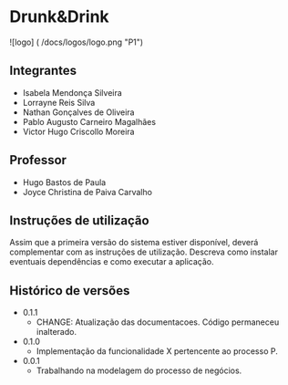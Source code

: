 # Drunk&Drink

![logo] ( /docs/logos/logo.png "P1")

## Integrantes

* Isabela Mendonça Silveira 
* Lorrayne Reis Silva
* Nathan Gonçalves de Oliveira
* Pablo Augusto Carneiro Magalhães
* Victor Hugo Criscollo Moreira

## Professor

* Hugo Bastos de Paula
* Joyce Christina de Paiva Carvalho

## Instruções de utilização

Assim que a primeira versão do sistema estiver disponível, deverá complementar com as instruções de utilização. Descreva como instalar eventuais dependências e como executar a aplicação.

## Histórico de versões

* 0.1.1
    * CHANGE: Atualização das documentacoes. Código permaneceu inalterado.
* 0.1.0
    * Implementação da funcionalidade X pertencente ao processo P.
* 0.0.1
    * Trabalhando na modelagem do processo de negócios.

